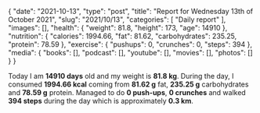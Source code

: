 {
    "date": "2021-10-13",
    "type": "post",
    "title": "Report for Wednesday 13th of October 2021",
    "slug": "2021\/10\/13",
    "categories": [
        "Daily report"
    ],
    "images": [],
    "health": {
        "weight": 81.8,
        "height": 173,
        "age": 14910
    },
    "nutrition": {
        "calories": 1994.66,
        "fat": 81.62,
        "carbohydrates": 235.25,
        "protein": 78.59
    },
    "exercise": {
        "pushups": 0,
        "crunches": 0,
        "steps": 394
    },
    "media": {
        "books": [],
        "podcast": [],
        "youtube": [],
        "movies": [],
        "photos": []
    }
}

Today I am <strong>14910 days</strong> old and my weight is <strong>81.8 kg</strong>. During the day, I consumed <strong>1994.66 kcal</strong> coming from <strong>81.62 g</strong> fat, <strong>235.25 g</strong> carbohydrates and <strong>78.59 g</strong> protein. Managed to do <strong>0 push-ups</strong>, <strong>0 crunches</strong> and walked <strong>394 steps</strong> during the day which is approximately <strong>0.3 km</strong>.